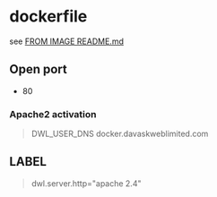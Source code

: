 # dockerfile

see [FROM IMAGE README.md](https://github.com/davask/d-base)

## Open port
- 80

### Apache2 activation

> DWL_USER_DNS docker.davaskweblimited.com

## LABEL

> dwl.server.http="apache 2.4"
